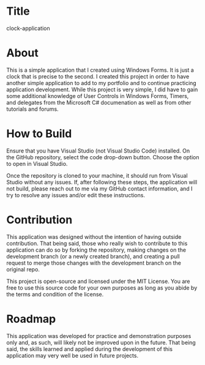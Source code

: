 
# Title

clock-application

# About

This is a simple application that I created using Windows Forms. It is just a clock that is precise to the second. I created this project in order to have another simple application to add to my portfolio and to continue practicing application development. While this project is very simple, I did have to gain some additional knowledge of User Controls in Windows Forms, Timers, and delegates from the Microsoft C# documenation as well as from other tutorials and forums. 

# How to Build

Ensure that you have Visual Studio (not Visual Studio Code) installed. On the GitHub repository, select the code drop-down button. Choose the option to open in Visual Studio. 

Once the repository is cloned to your machine, it should run from Visual Studio without any issues. If, after following these steps, the application will not build, please reach out to me via my GitHub contact information, and I try to resolve any issues and/or edit these instructions. 

# Contribution

This application was designed without the intention of having outside contribution. That being said, those who really wish to contribute to this application can do so by forking the repository, making changes on the development branch (or a newly created branch), and creating a pull request to merge those changes with the development branch on the original repo. 

This project is open-source and licensed under the MIT License. You are free to use this source code for your own purposes as long as you abide by the terms and condition of the license. 

# Roadmap

This application was developed for practice and demonstration purposes only and, as such, will likely not be improved upon in the future. That being said, the skills learned and applied during the development of this application may very well be used in future projects. 

